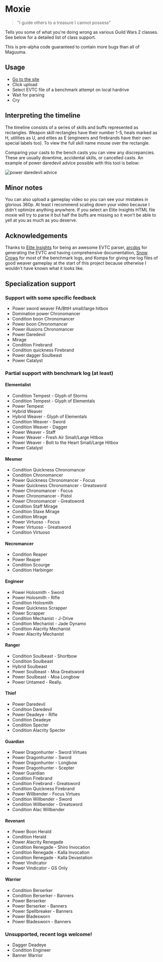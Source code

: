 # Moxie

> "I guide others to a treasure I cannot possess"

Tells you some of what you're doing wrong as various Guild
Wars 2 classes. See below for a detailed list of class
support.

This is pre-alpha code guaranteed to contain more bugs than all of Maguuma.

## Usage

- [Go to the site](https://hobinjk.github.io/moxie/dist/)
- Click upload
- Select EVTC file of a benchmark attempt on local hardrive
- Wait for parsing
- Cry

## Interpreting the timeline

The timeline consists of a series of skills and buffs represented as
rectangles. Weapon skill rectangles have their number 1-5, heals marked as H,
utilities as U, and elites as E (engineers and firebrands have their own
special labels too). To view the full skill name mouse over the rectangle.

Comparing your casts to the bench casts you can view any discrepancies. These
are usually downtime, accidental skills, or cancelled casts. An example of
power daredevil advice possible with this tool is below:

![power daredevil advice](./docs/thief%20advice.png)

## Minor notes
You can also upload a gameplay video so you can see your mistakes in glorious
360p. At least I recommend scaling down your video because I didn't optimize
anything anywhere. If you select an Elite Insights HTML file moxie will try to
parse it but half the buffs are missing so it won't be able to yell at you as
much as you deserve.

## Acknowledgements

Thanks to [Elite
Insights](https://github.com/baaron4/GW2-Elite-Insights-Parser) for being an
awesome EVTC parser, [arcdps](https://www.deltaconnected.com/arcdps/) for
generating the EVTC and having comprehensive documentation, [Snow
Crows](https://snowcrows.com/) for most of the benchmark logs, and Kompa for
giving me log files of good weaver gameplay at the start of this project
because otherwise I wouldn't have known what it looks like.

## Specialization support

### Support with some specific feedback
 - Power sword weaver FA/BttH small/large hitbox
 - Domination power Chronomancer
 - Condition boon Chronomancer
 - Power boon Chronomancer
 - Power illusions Chronomancer
 - Power Daredevil
 - Mirage
 - Condition Firebrand
 - Condition quickness Firebrand
 - Power dagger Soulbeast
 - Power Catalyst

### Partial support with benchmark log (at least)

#### Elementalist
 - Condition Tempest - Glyph of Storms
 - Condition Tempest - Glyph of Elementals
 - Power Tempest
 - Hybrid Weaver
 - Hybrid Weaver - Glyph of Elementals
 - Condition Weaver - Sword
 - Condition Weaver - Dagger
 - Power Weaver - Staff
 - Power Weaver - Fresh Air Small/Large Hitbox
 - Power Weaver - Bolt to the Heart Small/Large Hitbox
 - Power Catalyst

#### Mesmer
 - Condition Quickness Chronomancer
 - Condition Chronomancer
 - Power Quickness Chronomancer - Focus
 - Power Quickness Chronomancer - Greatsword
 - Power Chronomancer - Focus
 - Power Chronomancer - Pistol
 - Power Chronomancer - Greatsword
 - Condition Staff Mirage
 - Condition Staxe Mirage
 - Condition Mirage
 - Power Virtuoso - Focus
 - Power Virtuoso - Greatsword
 - Condition Virtuoso

#### Necromancer
 - Condition Reaper
 - Power Reaper
 - Condition Scourge
 - Condition Harbinger

#### Engineer
 - Power Holosmith - Sword
 - Power Holosmith - Rifle
 - Condition Holosmith
 - Power Quickness Scrapper
 - Power Scrapper
 - Condition Mechanist - J-Drive
 - Condition Mechanist - Jade Dynamo
 - Condition Alacrity Mechanist
 - Power Alacrity Mechanist

#### Ranger
 - Condition Soulbeast - Shortbow
 - Condition Soulbeast
 - Hybrid Soulbeast
 - Power Soulbeast - Moa Greatsword
 - Power Soulbeast - Moa Longbow
 - Power Untamed - Really.

#### Thief
 - Power Daredevil
 - Condition Daredevil
 - Power Deadeye - Rifle
 - Condition Deadeye
 - Condition Specter
 - Condition Alacrity Specter

#### Guardian
 - Power Dragonhunter - Sword Virtues
 - Power Dragonhunter - Sword
 - Power Dragonhunter - Longbow
 - Power Dragonhunter - Scepter
 - Power Guardian
 - Condition Firebrand
 - Condition Firebrand - Greatsword
 - Condition Quickness Firebrand
 - Power Willbender - Focus Virtues
 - Condition Willbender - Sword
 - Condition Willbender - Greatsword
 - Condition Alac Willbender

#### Revenant
 - Power Boon Herald
 - Condition Herald
 - Power Alacrity Renegade
 - Condition Renegade - Shiro Invocation
 - Condition Renegade - Kalla Invocation
 - Condition Renegade - Kalla Devastation
 - Power Vindicator
 - Power Vindicator - GS Only

#### Warrior
 - Condition Berserker
 - Condition Berserker - Banners
 - Power Berserker
 - Power Berserker - Banners
 - Power Spellbreaker - Banners
 - Power Bladesworn
 - Power Bladesworn - Banners

### Unsupported, recent logs welcome!
 - Dagger Deadeye
 - Condition Engineer
 - Banner Warrior
